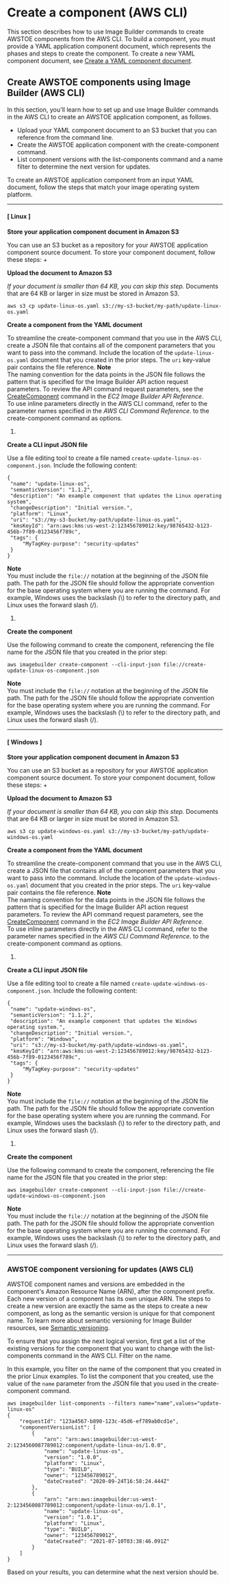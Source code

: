 # Create a component \(AWS CLI\)<a name="create-components-cli"></a>

This section describes how to use Image Builder commands to create AWSTOE components from the AWS CLI\. To build a component, you must provide a YAML application component document, which represents the phases and steps to create the component\. To create a new YAML component document, see [Create a YAML component document](create-component-yaml.md)\.

## Create AWSTOE components using Image Builder \(AWS CLI\)<a name="create-component-cli"></a>

In this section, you'll learn how to set up and use Image Builder commands in the AWS CLI to create an AWSTOE application component, as follows\.
+ Upload your YAML component document to an S3 bucket that you can reference from the command line\.
+ Create the AWSTOE application component with the create\-component command\.
+ List component versions with the list\-components command and a name filter to determine the next version for updates\.

To create an AWSTOE application component from an input YAML document, follow the steps that match your image operating system platform\.

------
#### [ Linux ]

**Store your application component document in Amazon S3**

You can use an S3 bucket as a repository for your AWSTOE application component source document\. To store your component document, follow these steps:
+ 

**Upload the document to Amazon S3**

  *If your document is smaller than 64 KB, you can skip this step\.* Documents that are 64 KB or larger in size must be stored in Amazon S3\.

  ```
  aws s3 cp update-linux-os.yaml s3://my-s3-bucket/my-path/update-linux-os.yaml
  ```

**Create a component from the YAML document**

To streamline the create\-component command that you use in the AWS CLI, create a JSON file that contains all of the component parameters that you want to pass into the command\. Include the location of the `update-linux-os.yaml` document that you created in the prior steps\. The `uri` key\-value pair contains the file reference\.
**Note**  
The naming convention for the data points in the JSON file follows the pattern that is specified for the Image Builder API action request parameters\. To review the API command request parameters, see the [CreateComponent](https://docs.aws.amazon.com/imagebuilder/latest/APIReference/API_CreateComponent.html) command in the *EC2 Image Builder API Reference*\.  
To use inline parameters directly in the AWS CLI command, refer to the parameter names specified in the *AWS CLI Command Reference*\. to the create\-component command as options\.

1. 

**Create a CLI input JSON file**

   Use a file editing tool to create a file named `create-update-linux-os-component.json`\. Include the following content:

   ```
   {
   	"name": "update-linux-os",
   	"semanticVersion": "1.1.2",
   	"description": "An example component that updates the Linux operating system",
   	"changeDescription": "Initial version.",
   	"platform": "Linux",
   	"uri": "s3://my-s3-bucket/my-path/update-linux-os.yaml",
   	"kmsKeyId": "arn:aws:kms:us-west-2:123456789012:key/98765432-b123-456b-7f89-0123456f789c",
   	"tags": {
   		"MyTagKey-purpose": "security-updates"
   	}
   }
   ```
**Note**  
You must include the `file://` notation at the beginning of the JSON file path\.
The path for the JSON file should follow the appropriate convention for the base operating system where you are running the command\. For example, Windows uses the backslash \(\\\) to refer to the directory path, and Linux uses the forward slash \(/\)\.

1. 

**Create the component**

   Use the following command to create the component, referencing the file name for the JSON file that you created in the prior step:

   ```
   aws imagebuilder create-component --cli-input-json file://create-update-linux-os-component.json
   ```
**Note**  
You must include the `file://` notation at the beginning of the JSON file path\.
The path for the JSON file should follow the appropriate convention for the base operating system where you are running the command\. For example, Windows uses the backslash \(\\\) to refer to the directory path, and Linux uses the forward slash \(/\)\.

------
#### [ Windows ]

**Store your application component document in Amazon S3**

You can use an S3 bucket as a repository for your AWSTOE application component source document\. To store your component document, follow these steps:
+ 

**Upload the document to Amazon S3**

  *If your document is smaller than 64 KB, you can skip this step\.* Documents that are 64 KB or larger in size must be stored in Amazon S3\.

  ```
  aws s3 cp update-windows-os.yaml s3://my-s3-bucket/my-path/update-windows-os.yaml
  ```

**Create a component from the YAML document**

To streamline the create\-component command that you use in the AWS CLI, create a JSON file that contains all of the component parameters that you want to pass into the command\. Include the location of the `update-windows-os.yaml` document that you created in the prior steps\. The `uri` key\-value pair contains the file reference\.
**Note**  
The naming convention for the data points in the JSON file follows the pattern that is specified for the Image Builder API action request parameters\. To review the API command request parameters, see the [CreateComponent](https://docs.aws.amazon.com/imagebuilder/latest/APIReference/API_CreateComponent.html) command in the *EC2 Image Builder API Reference*\.  
To use inline parameters directly in the AWS CLI command, refer to the parameter names specified in the *AWS CLI Command Reference*\. to the create\-component command as options\.

1. 

**Create a CLI input JSON file**

   Use a file editing tool to create a file named `create-update-windows-os-component.json`\. Include the following content:

   ```
   {
   	"name": "update-windows-os",
   	"semanticVersion": "1.1.2",
   	"description": "An example component that updates the Windows operating system.",
   	"changeDescription": "Initial version.",
   	"platform": "Windows",
   	"uri": "s3://my-s3-bucket/my-path/update-windows-os.yaml",
   	"kmsKeyId": "arn:aws:kms:us-west-2:123456789012:key/98765432-b123-456b-7f89-0123456f789c",
   	"tags": {
   		"MyTagKey-purpose": "security-updates"
   	}
   }
   ```
**Note**  
You must include the `file://` notation at the beginning of the JSON file path\.
The path for the JSON file should follow the appropriate convention for the base operating system where you are running the command\. For example, Windows uses the backslash \(\\\) to refer to the directory path, and Linux uses the forward slash \(/\)\.

1. 

**Create the component**

   Use the following command to create the component, referencing the file name for the JSON file that you created in the prior step:

   ```
   aws imagebuilder create-component --cli-input-json file://create-update-windows-os-component.json
   ```
**Note**  
You must include the `file://` notation at the beginning of the JSON file path\.
The path for the JSON file should follow the appropriate convention for the base operating system where you are running the command\. For example, Windows uses the backslash \(\\\) to refer to the directory path, and Linux uses the forward slash \(/\)\.

------

### AWSTOE component versioning for updates \(AWS CLI\)<a name="component-update-cli"></a>

AWSTOE component names and versions are embedded in the component's Amazon Resource Name \(ARN\), after the component prefix\. Each new version of a component has its own unique ARN\. The steps to create a new version are exactly the same as the steps to create a new component, as long as the semantic version is unique for that component name\. To learn more about semantic versioning for Image Builder resources, see [Semantic versioning](ibhow-semantic-versioning.md)\.

To ensure that you assign the next logical version, first get a list of the existing versions for the component that you want to change with the list\-components command in the AWS CLI\. Filter on the name\.

In this example, you filter on the name of the component that you created in the prior Linux examples\. To list the component that you created, use the value of the `name` parameter from the JSON file that you used in the create\-component command\.

```
aws imagebuilder list-components --filters name="name",values="update-linux-os"	
{
    "requestId": "123a4567-b890-123c-45d6-ef789ab0cd1e",
    "componentVersionList": [
        {
            "arn": "arn:aws:imagebuilder:us-west-2:1234560087789012:component/update-linux-os/1.0.0",
            "name": "update-linux-os",
            "version": "1.0.0",
            "platform": "Linux",
            "type": "BUILD",
            "owner": "123456789012",
            "dateCreated": "2020-09-24T16:58:24.444Z"
        },
        {
            "arn": "arn:aws:imagebuilder:us-west-2:1234560087789012:component/update-linux-os/1.0.1",
            "name": "update-linux-os",
            "version": "1.0.1",
            "platform": "Linux",
            "type": "BUILD",
            "owner": "123456789012",
            "dateCreated": "2021-07-10T03:38:46.091Z"
        }
    ]
}
```

Based on your results, you can determine what the next version should be\.